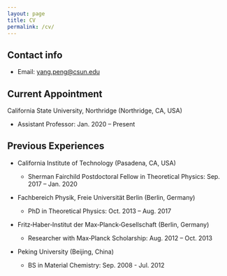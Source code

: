 ```yaml
---
layout: page
title: CV
permalink: /cv/
---
```


## Contact info
- Email: yang.peng@csun.edu

## Current Appointment
California State University, Northridge (Northridge, CA, USA)
- Assistant Professor: Jan. 2020 – Present

## Previous Experiences
- California Institute of Technology (Pasadena, CA, USA)
  * Sherman Fairchild Postdoctoral Fellow in Theoretical Physics: Sep. 2017 – Jan. 2020

- Fachbereich Physik, Freie Universität Berlin (Berlin, Germany)
  * PhD in Theoretical Physics: Oct. 2013 – Aug. 2017

- Fritz‑Haber‑Institut der Max‑Planck‑Gesellschaft (Berlin, Germany)
  * Researcher with Max‑Planck Scholarship: Aug. 2012 – Oct. 2013

- Peking University (Beijing, China)
  * BS in Material Chemistry: Sep. 2008 - Jul. 2012